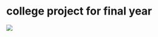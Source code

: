 # college project for final year
![](https://www.google.com/imgres?imgurl=https%3A%2F%2Fwww.gospeedy.co.in%2Fimages%2Fservice%2Fbg%2Fecommerce-service.png&tbnid=bhN-3MrhSo2RoM&vet=12ahUKEwib3KSR79-CAxWjg2MGHVaiCYcQMyg7egUIARDMAQ..i&imgrefurl=https%3A%2F%2Fwww.gospeedy.co.in%2Fkolkata%2Fecommerce-web-development&docid=gB7hM41QqfdEiM&w=480&h=300&q=website%20image%20for%20e%20commerce%20designs&ved=2ahUKEwib3KSR79-CAxWjg2MGHVaiCYcQMyg7egUIARDMAQ)
